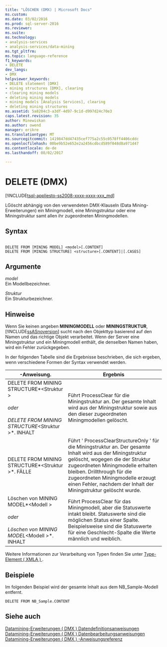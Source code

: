 ```yaml
---
title: "LÖSCHEN (DMX) | Microsoft Docs"
ms.custom: 
ms.date: 03/02/2016
ms.prod: sql-server-2016
ms.reviewer: 
ms.suite: 
ms.technology:
- analysis-services
- analysis-services/data-mining
ms.tgt_pltfrm: 
ms.topic: language-reference
f1_keywords:
- DELETE
dev_langs:
- DMX
helpviewer_keywords:
- DELETE statement [DMX]
- mining structures [DMX], clearing
- clearing mining models
- deleting mining models
- mining models [Analysis Services], clearing
- deleting mining structures
ms.assetid: 5a8204c3-a3df-4d97-9c1d-d997d24c70e3
caps.latest.revision: 35
author: Minewiskan
ms.author: owend
manager: erikre
ms.translationtype: MT
ms.sourcegitcommit: 1419847dd47435cef775a2c55c0578ff4406cddc
ms.openlocfilehash: 00be9b52e652e2a2456cdbcd589f048d8a971d47
ms.contentlocale: de-de
ms.lasthandoff: 08/02/2017

---
```

# <a name="delete-dmx"></a>DELETE (DMX)
[!INCLUDE[tsql-appliesto-ss2008-xxxx-xxxx-xxx_md](../includes/tsql-appliesto-ss2008-xxxx-xxxx-xxx-md.md)]

  LGöscht abhängig von den verwendeten DMX-Klauseln (Data Mining-Erweiterungen) ein Miningmodell, eine Miningstruktur oder eine Miningstruktur samt allen ihr zugeordneten Miningmodellen.  
  
## <a name="syntax"></a>Syntax  
  
```  
  
DELETE FROM [MINING MODEL] <model>[.CONTENT]  
DELETE FROM [MINING STRUCTURE] <structure>[.CONTENT]|[.CASES]  
```  
  
## <a name="arguments"></a>Argumente  
 *model*  
 Ein Modellbezeichner.  
  
 *Struktur*  
 Ein Strukturbezeichner.  
  
## <a name="remarks"></a>Hinweise  
 Wenn Sie keinen angeben **MININGMODELL** oder **MININGSTRUKTUR**, [!INCLUDE[ssASnoversion](../includes/ssasnoversion-md.md)] sucht nach den Objekttyp basierend auf den Namen und das richtige Objekt verarbeitet. Wenn der Server eine Miningstruktur und ein Miningmodell enthält, die denselben Namen haben, wird ein Fehler zurückgegeben.  
  
 In der folgenden Tabelle sind die Ergebnisse beschrieben, die sich ergeben, wenn verschiedene Formen der Syntax verwendet werden.  
  
|-Anweisung.|Ergebnis|  
|---------------|------------|  
|DELETE FROM MINING STRUCTURE*\<Struktur >*<br /><br /> oder<br /><br /> DELETE FROM MINING STRUCTURE*\<Struktur >*. INHALT|Führt ProcessClear für die Miningstruktur an. Der gesamte Inhalt wird aus der Miningstruktur sowie aus den dieser zugeordneten Miningmodellen gelöscht.|  
|DELETE FROM MINING STRUCTURE*\<Struktur >*. FÄLLE|Führt ' ProcessClearStructureOnly ' für die Miningstruktur an. Der gesamte Inhalt wird aus der Miningstruktur gelöscht, wogegen die der Struktur zugeordneten Miningmodelle erhalten bleiben. Drillthrough für die zugeordneten Miningmodelle erzeugt einen Fehler, nachdem der Inhalt der Miningstruktur gelöscht wurde.|  
|Löschen von MINING MODEL*\<Modell >*<br /><br /> oder<br /><br /> Löschen von MINING MODEL*\<Modell >*. INHALT|Führt ProcessClear für das Miningmodell, aber die Statuswerte intakt bleibt. Statuswerte sind die möglichen Status einer Spalte. Beispielsweise sind die Statuswerte für eine Geschlecht-Spalte die Werte männlich und weiblich.|  
  
 Weitere Informationen zur Verarbeitung von Typen finden Sie unter [Type-Element &#40; XMLA &#41; ](../analysis-services/xmla/xml-elements-properties/type-element-xmla.md).  
  
## <a name="examples"></a>Beispiele  
 Im folgenden Beispiel wird der gesamte Inhalt aus dem NB_Sample-Modell entfernt.  
  
```  
DELETE FROM NB_Sample.CONTENT  
```  
  
## <a name="see-also"></a>Siehe auch  
 [Datamining-Erweiterungen &#40; DMX &#41; Datendefinitionsanweisungen](../dmx/dmx-statements-data-definition.md)   
 [Datamining-Erweiterungen &#40; DMX &#41; Datenbearbeitungsanweisungen](../dmx/dmx-statements-data-manipulation.md)   
 [Datamining-Erweiterungen &#40; DMX &#41; -Anweisungsreferenz](../dmx/data-mining-extensions-dmx-statements.md)  
  
  

